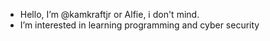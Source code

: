 - Hello, I’m @kamkraftjr or Alfie, i don't mind.
- I’m interested in learning programming and cyber security
